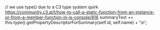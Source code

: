   // we use type() due to a C3 type system quirk https://community.c3.ai/t/how-to-call-a-static-function-from-an-instance-or-from-a-member-function-in-js-console/816
  summaryText += this.type().getPropertyDescriptorForSummary(self.id, self.name) + '\n';

